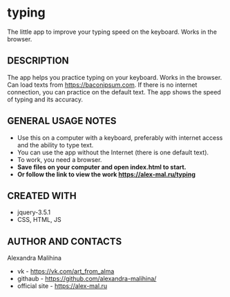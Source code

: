 # typing
The little app to improve your typing speed on the keyboard. Works in the browser.

DESCRIPTION
-----------------------
The app helps you practice typing on your keyboard. Works in the browser. Can load texts from https://baconipsum.com. If there is no internet connection, you can practice on the default text.
The app shows the speed of typing and its accuracy.

GENERAL USAGE NOTES
-----------------------
  - Use this on a computer with a keyboard, preferably with internet access and the ability to type text.
  - You can use the app without the Internet (there is one default text).
  - To work, you need a browser.
  - <b>Save files on your computer and open index.html to start.</b>
  - <b>Or follow the link to view the work https://alex-mal.ru/typing</b>
  
CREATED WITH
-----------------------
- jquery-3.5.1
- CSS, HTML, JS

AUTHOR AND CONTACTS
-------------------------
Alexandra Malihina
* vk - https://vk.com/art_from_alma
* githaub - https://github.com/alexandra-malihina/
* official site - https://alex-mal.ru
